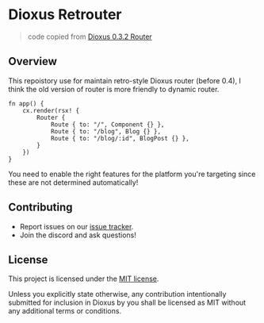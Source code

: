 # Dioxus Retrouter

> code copied from [Dioxus 0.3.2 Router](https://github.com/DioxusLabs/dioxus/tree/v0.3.2/packages/router)



## Overview

This repoistory use for maintain retro-style Dioxus router (before 0.4), I think the old version of router is more friendly to dynamic router.

```rust, ignore
fn app() {
    cx.render(rsx! {
        Router {
            Route { to: "/", Component {} },
            Route { to: "/blog", Blog {} },
            Route { to: "/blog/:id", BlogPost {} },
        }
    })
}
```

You need to enable the right features for the platform you're targeting since these are not determined automatically!

## Contributing

- Report issues on our [issue tracker](https://github.com/dioxuslabs/dioxus/issues).
- Join the discord and ask questions!

## License
This project is licensed under the [MIT license].

[mit license]: https://github.com/DioxusLabs/dioxus/blob/master/LICENSE-MIT

Unless you explicitly state otherwise, any contribution intentionally submitted
for inclusion in Dioxus by you shall be licensed as MIT without any additional
terms or conditions.

